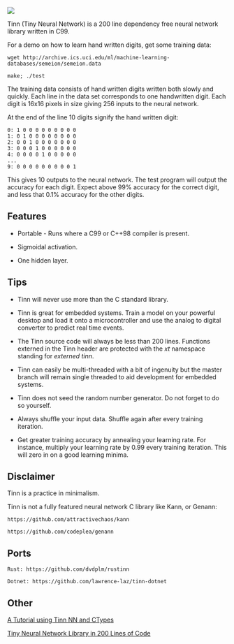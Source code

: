![](img/logo.PNG)

Tinn (Tiny Neural Network) is a 200 line dependency free neural network library written in C99.

For a demo on how to learn hand written digits, get some training data:

    wget http://archive.ics.uci.edu/ml/machine-learning-databases/semeion/semeion.data

    make; ./test

The training data consists of hand written digits written both slowly and quickly.
Each line in the data set corresponds to one handwritten digit. Each digit is 16x16 pixels in size
giving 256 inputs to the neural network.

At the end of the line 10 digits signify the hand written digit:

    0: 1 0 0 0 0 0 0 0 0 0
    1: 0 1 0 0 0 0 0 0 0 0
    2: 0 0 1 0 0 0 0 0 0 0
    3: 0 0 0 1 0 0 0 0 0 0
    4: 0 0 0 0 1 0 0 0 0 0
    ...
    9: 0 0 0 0 0 0 0 0 0 1

This gives 10 outputs to the neural network. The test program will output the
accuracy for each digit. Expect above 99% accuracy for the correct digit, and
less that 0.1% accuracy for the other digits.

## Features

* Portable - Runs where a C99 or C++98 compiler is present.

* Sigmoidal activation.

* One hidden layer.

## Tips

* Tinn will never use more than the C standard library.

* Tinn is great for embedded systems. Train a model on your powerful desktop and load
it onto a microcontroller and use the analog to digital converter to predict real time events.

* The Tinn source code will always be less than 200 lines. Functions externed in the Tinn header
are protected with the _xt_ namespace standing for _externed tinn_.

* Tinn can easily be multi-threaded with a bit of ingenuity but the master branch will remain
single threaded to aid development for embedded systems.

* Tinn does not seed the random number generator. Do not forget to do so yourself.

* Always shuffle your input data. Shuffle again after every training iteration.

* Get greater training accuracy by annealing your learning rate. For instance, multiply
your learning rate by 0.99 every training iteration. This will zero in on a good learning minima.

## Disclaimer

Tinn is a practice in minimalism.

Tinn is not a fully featured neural network C library like Kann, or Genann:

    https://github.com/attractivechaos/kann

    https://github.com/codeplea/genann

## Ports

    Rust: https://github.com/dvdplm/rustinn

    Dotnet: https://github.com/lawrence-laz/tinn-dotnet

## Other

 [A Tutorial using Tinn NN and CTypes](https://medium.com/@cknorow/creating-a-python-interface-to-a-c-library-a-tutorial-using-tinn-nn-d935707dd225)

 [Tiny Neural Network Library in 200 Lines of Code](https://hackaday.com/2018/04/08/tiny-neural-network-library-in-200-lines-of-code/)
